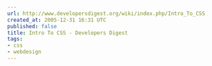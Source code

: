 ```yaml
---
url: http://www.developersdigest.org/wiki/index.php/Intro_To_CSS
created_at: 2005-12-31 16:31 UTC
published: false
title: Intro To CSS - Developers Digest
tags:
- css
- webdesign
---
```



